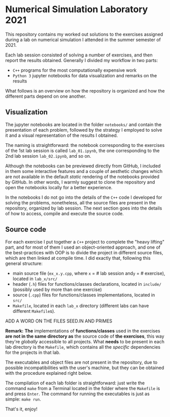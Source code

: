 # Numerical Simulation Laboratory 2021

This repository contains my worked out solutions to the exercises assigned during a lab on numerical simulation I attended in the summer semester of 2021.

Each lab session consisted of solving a number of exercises, and then report the results obtained.  Generally I divided my workflow in two parts:
- `C++` programs for the most computationally expensive work
- `Python 3` jupyter notebooks for data visualization and remarks on the results

What follows is an overview on how the repository is organized and how the different parts depend on one another.

## Visualization

The jupyter notebooks are located in the folder `notebooks/` and contain the presentation of each problem, followed by the strategy I employed to solve it and a visual representation of the results I obtained.

The naming is straightforward: the notebook corresponding to the exercises of the 1st lab session is called `lab_01.ipynb`, the one corresponding to the 2nd lab session `lab_02.ipynb`, and so on. 

Although the notebooks can be previewed directly from GitHub, I included in them some interactive features and a couple of aesthetic changes which are not available in the default _static_ rendering of the notebooks provided by GitHub. In other words, I warmly suggest to clone the repository and open the notebooks locally for a better experience.

In the notebooks I do not go into the details of the `C++` code I developed for solving the problems, nonetheless, all the source files are present in the repository, organized by lab session. The next section goes into the details of how to access, compile and execute the source code.

## Source code

For each exercise I put together a `C++` project to complete the "heavy lifting" part, and for most of them I used an object-oriented approach, and one of the best-practices with OOP is to divide the project in different source files, which are then linked at compile time. I did exactly that, following this general structure:
- main source file (`ex_x.y.cpp`, where `x` = \# lab session and`y` = \# exercise), located in `lab_x/src/`
- header (`.h`) files for functions/classes declarations, located in `include/` (possibly used by more than one exercise)
- source (`.cpp`) files for functions/classes implementations, located in `src/`
- `Makefile`, located in each `lab_x` directory (different labs can have different `Makefile`s).

ADD A WORD ON THE FILES SEED.IN AND PRIMES

**Remark:** **The** implementations of **functions/classes** used in the exercises **are not in the same directory as** the source code of **the exercises**, this way they're _globally_ accessible to all projects. What **needs** to be present in each lab directory is the `Makefile`, which contains all the _specific_ dependencies for the projects in that lab.

The executables and object files are not present in the repository, due to possible incompatibilities with the user's machine, but they can be obtained with the procedure explained right below.

The compilation of each lab folder is straightforward: just write the command `make` from a Terminal located in the folder where the `Makefile` is and press `Enter`. The command for running the executables is just as simple: `make run`.

That's it, enjoy!